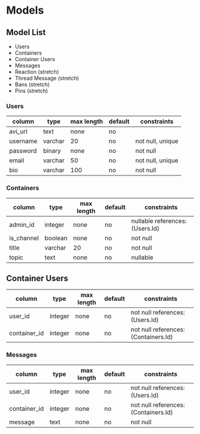 # Models

## Model List
- Users
- Containers
- Container Users
- Messages
- Reaction (stretch)
- Thread Message (stretch)
- Bans (stretch)
- Pins (stretch)


### Users
| column    | type    | max length | default | constraints      |
| --------- | ------- | ---------- | ------- | ---------------- |
| avi_url    | text    | none       | no      |                  |
| username  | varchar | 20         | no      | not null, unique |
| password  | binary  | none       | no      | not null         |
| email     | varchar | 50         | no      | not null, unique |
| bio       | varchar | 100        | no      | not null         |


### Containers
| column       | type    | max length | default | constraints                          |
| ------------ | ------- | ---------- | ------- | ------------------------------------ |
| admin_id     | integer | none       | no      | nullable references: (Users.Id)      |
| is_channel   | boolean | none       | no      | not null                             |
| title        | varchar | 20         | no      | not null                             |
| topic        | text    | none       | no      | nullable                             |


## Container Users
| column       | type    | max length | default | constraints                          |
| ------------ | ------- | ---------- | ------- | ------------------------------------ |
| user_id      | integer | none       | no      | not null references: (Users.Id)      |
| container_id | integer | none       | no      | not null references: (Containers.Id) |


### Messages
| column       | type    | max length | default | constraints                          |
| ------------ | ------- | ---------- | ------- | ------------------------------------ |
| user_id      | integer | none       | no      | not null references: (Users.Id)      |
| container_id | integer | none       | no      | not null references: (Containers.Id) |
| message      | text    | none       | no      | not null                             |
